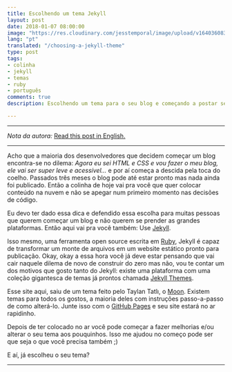 ```yaml
---
title: Escolhendo um tema Jekyll
layout: post
date: 2018-01-07 08:00:00
image: "https://res.cloudinary.com/jesstemporal/image/upload/v1640360835/covers/colinha_igmf4s.png"
lang: "pt"
translated: "/choosing-a-jekyll-theme"
type: post
tags:
- colinha
- jekyll
- temas
- ruby
- português
comments: true
description: Escolhendo um tema para o seu blog e começando a postar sem demora

---
```

---

_Nota da autora:_ [Read this post in English.](https://jtemporal.com/choosing-a-jekyll-theme/)

---

Acho que a maioria dos desenvolvedores que decidem começar um blog encontra-se no dilema: _Agora eu sei HTML e CSS e vou fazer o meu blog, ele vai ser super leve e acessível..._ e por aí começa a descida pela toca do coelho. Passados três meses o blog pode até estar pronto mas nada ainda foi publicado. Então a colinha de hoje vai pra você que quer colocar conteúdo na nuvem e não se apegar num primeiro momento nas decisões de código.

Eu devo ter dado essa dica e defendido essa escolha para muitas pessoas que querem começar um blog e não querem se prender as grandes plataformas. Então aqui vai pra você também: Use [Jekyll](https://jekyllrb.com/).

Isso mesmo, uma ferramenta open source escrita em [Ruby](http://ruby-lang.org/), Jekyll é capaz de transformar um monte de arquivos em um website estático pronto para publicação. Okay, okay a essa hora você já deve estar pensando que vai cair naquele dilema de novo de construir do zero mas não, vou te contar um dos motivos que gosto tanto do Jekyll: existe uma plataforma com uma coleção gigantesca de temas já prontos chamada [Jekyll Themes](http://jekyllthemes.org/).

Esse site aqui, saiu de um tema feito pelo Taylan Tatlı, o [Moon](http://jekyllthemes.org/themes/moon/). Existem temas para todos os gostos, a maioria deles com instruções passo-a-passo de como alterá-lo. Junte isso com o [GitHub Pages](https://pages.github.com/) e seu site estará no ar rapidinho.

Depois de ter colocado no ar você pode começar a fazer melhorias e/ou alterar o seu tema aos pouquinhos. Isso me ajudou no começo pode ser que seja o que você precisa também ;)

E aí, já escolheu o seu tema?

---